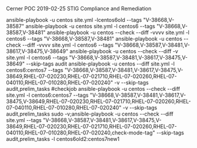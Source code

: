 Cerner POC 2019-02-25
STIG Compliance and Remediation

ansible-playbook  -u centos site.yml -lcentos6old --tags "V-38668,V-38587"
ansible-playbook  -u centos site.yml -l centos6 --tags "V-38668,V-38587,V-38481"
ansible-playbook  -u centos --check --diff -vvvv  site.yml -l centos6 --tags "V-38668,V-38587,V-38481"
ansible-playbook  -u centos --check --diff -vvvv  site.yml -l centos6 --tags "V-38668,V-38587,V-38481,V-38617,V-38475,V-38649"
ansible-playbook  -u centos --check --diff -v  site.yml -l centos6 --tags "V-38668,V-38587,V-38481,V-38617,V-38475,V-38649" --skip-tags audit
ansible-playbook   -u centos  --diff  site.yml -l centos6:centos7 --tags "V-38668,V-38587,V-38481,V-38617,V-38475,V-38649,RHEL-07-020230,RHEL-07-021710,RHEL-07-020260,RHEL-07-040110,RHEL-07-010280,RHEL-07-020240" -v --skip-tags audit,prelim_tasks
#checkjob
ansible-playbook   -u centos --check --diff  site.yml -l centos6:centos7 --tags "V-38668,V-38587,V-38481,V-38617,V-38475,V-38649,RHEL-07-020230,RHEL-07-021710,RHEL-07-020260,RHEL-07-040110,RHEL-07-010280,RHEL-07-020240" -v --skip-tags audit,prelim_tasks
sudo -v;ansible-playbook   -u centos --check --diff  site.yml  --tags "V-38668,V-38587,V-38481,V-38617,V-38475,V-38649,RHEL-07-020230,RHEL-07-021710,RHEL-07-020260,RHEL-07-040110,RHEL-07-010280,RHEL-07-020240,check-mode-tag"  --skip-tags audit,prelim_tasks   -l centos6old2:centos7new1

